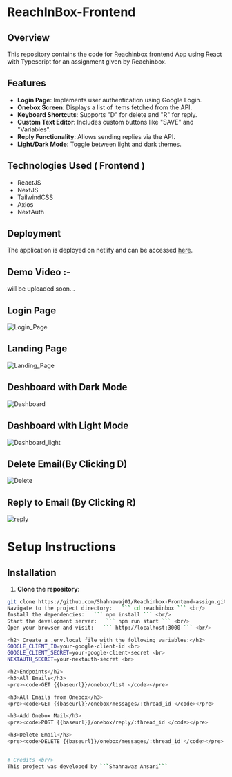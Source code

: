 # ReachInBox-Frontend

## Overview
This repository contains the code for Reachinbox frontend  App using React with Typescript for an assignment given by Reachinbox.

## Features

- **Login Page**: Implements user authentication using Google Login.
- **Onebox Screen**: Displays a list of items fetched from the API.
- **Keyboard Shortcuts**: Supports "D" for delete and "R" for reply.
- **Custom Text Editor**: Includes custom buttons like "SAVE" and "Variables".
- **Reply Functionality**: Allows sending replies via the API.
- **Light/Dark Mode**: Toggle between light and dark themes.

## Technologies Used ( Frontend )
- ReactJS
- NextJS
- TailwindCSS
- Axios
- NextAuth
  
## Deployment

The application is deployed on netlify and can be accessed [here](https://reachinbox-frontend.netlify.app/).

## Demo Video :- 
will be uploaded soon...

## Login Page

![Login_Page](https://github.com/user-attachments/assets/93a7cbf4-ef5c-4fcd-8a06-444e4394eefa)

## Landing Page

![Landing_Page](https://github.com/user-attachments/assets/d7de8e09-327b-4a59-8e53-a28cbd6492f2)

## Deshboard with Dark Mode

 ![Dashboard](https://github.com/user-attachments/assets/da471f27-524d-486a-b52b-79c05ce075c6)

## Dashboard with Light Mode

![Dashboard_light](https://github.com/user-attachments/assets/f643ddaf-2737-4d1b-9d57-e37b887a9278)

## Delete Email(By Clicking D)

![Delete](https://github.com/user-attachments/assets/82a4b5ba-094c-4f18-a78b-a6c7c7903d93)

## Reply to Email (By Clicking R)

![reply](https://github.com/user-attachments/assets/fc3cd407-31ae-4332-bc91-0a8e45af0343)



 # Setup Instructions <br/>
 
   <h2>Installation</h2>
   
  1. **Clone the repository**:
   ```sh
   git clone https://github.com/Shahnawaj01/Reachinbox-Frontend-assign.git
   Navigate to the project directory:   ``` cd reachinbox ``` <br/>
   Install the dependencies:   ``` npm install ``` <br/>
   Start the development server:   ``` npm run start ``` <br/>
   Open your browser and visit:   ``` http://localhost:3000 ``` <br/>

  <h2> Create a .env.local file with the following variables:</h2>
   GOOGLE_CLIENT_ID=your-google-client-id <br>
  GOOGLE_CLIENT_SECRET=your-google-client-secret <br>
  NEXTAUTH_SECRET=your-nextauth-secret <br>

   <h2>Endpoints</h2>
   <h3>All Emails</h3>
   <pre><code>GET {{baseurl}}/onebox/list </code></pre>

   <h3>All Emails from Onebox</h3>
   <pre><code>GET {{baseurl}}/onebox/messages/:thread_id </code></pre>

   <h3>Add Onebox Mail</h3>
   <pre><code>POST {{baseurl}}/onebox/reply/:thread_id </code></pre>

   <h3>Delete Email</h3>
   <pre><code>DELETE {{baseurl}}/onebox/messages/:thread_id </code></pre>

 
   # Credits <br/>
   This project was developed by ```Shahnawaz Ansari``` 

  

